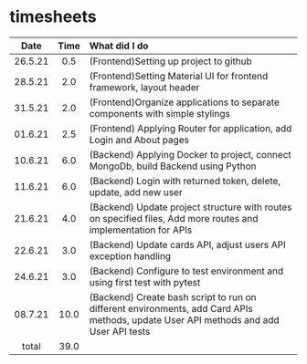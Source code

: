 # timesheets

|  Date   | Time | What did I do                                                                                                                        |
| :-----: | :--: | :----------------------------------------------------------------------------------------------------------------------------------- |
| 26.5.21 | 0.5  | (Frontend)Setting up project to github                                                                                               |
| 28.5.21 | 2.0  | (Frontend)Setting Material UI for frontend framework, layout header                                                                  |
| 31.5.21 | 2.0  | (Frontend)Organize applications to separate components with simple stylings                                                          |
| 01.6.21 | 2.5  | (Frontend) Applying Router for application, add Login and About pages                                                                |
| 10.6.21 | 6.0  | (Backend) Applying Docker to project, connect MongoDb, build Backend using Python                                                    |
| 11.6.21 | 6.0  | (Backend) Login with returned token, delete, update, add new user                                                                    |
| 21.6.21 | 4.0  | (Backend) Update project structure with routes on specified files, Add more routes and implementation for APIs                       |
| 22.6.21 | 3.0  | (Backend) Update cards API, adjust users API exception handling                                                                      |
| 24.6.21 | 3.0  | (Backend) Configure to test environment and using first test with pytest                                                             |
| 08.7.21 | 10.0 | (Backend) Create bash script to run on different environments, add Card APIs methods, update User API methods and add User API tests |
|  total  | 39.0 |                                                                                                                                      |
